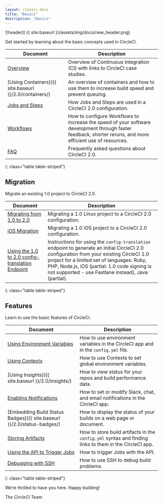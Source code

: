 ```yaml
---
layout: classic-docs
title: "Basics"
description: "Basics"
---
```

![header]( {{ site.baseurl }}/assets/img/docs/new_header.png)

Get started by learning about the basic concepts used in CircleCI.

Document | Description
----|----------
<a href="{{ site.baseurl }}/2.0/about-circleci/">Overview</a> | Overview of Continuous Integration (CI) with links to CircleCI case studies.
[Using Containers]({{ site.baseurl }}/2.0/containers/) | An overview of containers and how to use them to increase build speed and prevent queuing.
<a href="{{ site.baseurl }}/2.0/jobs-steps/">Jobs and Steps</a> | How Jobs and Steps are used in a CircleCI 2.0 configuration.
<a href="{{ site.baseurl }}/2.0/workflows/">Workflows</a> | How to configure Workflows to increase the speed of your software development through faster feedback, shorter reruns, and more efficient use of resources.
<a href="{{ site.baseurl }}/2.0/faq/">FAQ</a> | Frequently asked questions about CircleCI 2.0.
{: class="table table-striped"}

## Migration

Migrate an existing 1.0 project to CircleCI 2.0.

Document | Description
----|----------
<a href="{{ site.baseurl }}/2.0/migrating-from-1-2/">Migrating from 1.0 to 2.0</a> | Migrating a 1.0 Linux project to a CircleCI 2.0 configuration.
<a href="{{ site.baseurl }}/2.0/ios-migrating-from-1-2/">iOS Migration</a> | Migrating a 1.0 iOS project to a CircleCI 2.0 configuration.
<a href="{{ site.baseurl }}/2.0/config-translation/">Using the 1.0 to 2.0 config-translation Endpoint</a> |  Instructions for using the `config-translation` endpoint to generate an initial CircleCI 2.0 configuration from your existing CircleCI 1.0 project for a limited set of languages: Ruby, PHP, Node.js, iOS (partial: 1.0 code signing is not supported - use Fastlane instead), Java (partial).
{: class="table table-striped"}

## Features

Learn to use the basic features of CircleCI.

Document | Description
----|----------
<a href="{{ site.baseurl }}/2.0/env-vars/">Using Environment Variables</a> | How to use environment variables in the CircleCI app and in the `config.yml` file.
<a href="{{ site.baseurl }}/2.0/contexts/">Using Contexts</a> | How to use Contexts to set global environment variables.
[Using Insights]({{ site.baseurl }}/2.0/insights/) | How to view status for your repos and build performance data.
<a href="{{ site.baseurl }}/2.0/notifications/">Enabling Notifications</a> | How to set or modify Slack, chat, and email notifications in the CircleCI app.
[Embedding Build Status Badges]({{ site.baseurl }}/2.0/status-badges/) | How to display the status of your builds on a web page or document.
<a href="{{ site.baseurl }}/2.0/artifacts/">Storing Artifacts</a> | How to store build artifacts in the `config.yml` syntax and finding links to them in the CircleCI app.
<a href="{{ site.baseurl }}/2.0/api-job-trigger/">Using the API to Trigger Jobs</a> | How to trigger Jobs with the API.
<a href="{{ site.baseurl }}/2.0/ssh-access-jobs/">Debugging with SSH</a> | How to use SSH to debug build problems.
{: class="table table-striped"}

We’re thrilled to have you here. Happy building!

_The CircleCI Team_
